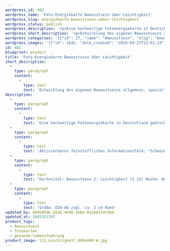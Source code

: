 ```yaml
---
wordpress_id: 482
wordpress_name: 'Foto-Energiekarte Bewusstsein über Leichtigkeit'
wordpress_slug: energiekarte-bewusstsein-ueber-leichtigkeit
wordpress_status: publish
wordpress_description: '<p>Eine hochwertige Fotoenergiekarte in Deutschland gedruckt und in Handarbeit laminiert.  Sie ist in Postkartengröße (DIN-A6) oder kleiner gut zu transportieren und kann auch auf den Körper aufgelegt werden.</p><p>Aktivierbares feinstoffliches Informationsfeld: "Schwingungserhöhung" - Bewusstsein allgemein - Bewusstsein in Bezug zu Leichtigkeit - Feinstofflichkeit erfahren: Entwicklung des eigenen Bewusstsein allgemein und für den Bereich des Lebens in und mit Leichtigkeit speziell. Hierdurch die eigene Schwere bzw. Leichtigkeit anders erleben und sie in ein stimmiges "Gewicht" bringen. Klarheit darüber erlangen, was Leichtigkeit konkret und allgemein bedeutet und wie diese umzusetzen ist - in speziellen Situationen und im Alltag. Wahrhaftige Zusammenhänge zwischen Leichtigkeit und einer "freien Fahrt" durch das eigene Leben erkennen und eigene Wege in diesem neuen Bewusstsein sehen. Die eigene Realität auf Basis dieser Erkenntnisse gestalten. Das gesamte Potenzial eines Menschen zur Wahrnehmung und Steuerung feinstofflicher Energien erkunden und entfalten.</p><p>Kartetitel: Bewusstsein I: Leichtigkeit (S 31) Reihe: Bewusstsein.</p><p>Größe: DIN-A6 zzgl. ca. 2 cm Rand<br />Andere Formate sind individuell für Sie innerhalb weniger Tage herstellbar. Bitte kontaktieren Sie uns hierfür unter <a href="mailto:info@elvedenverlag.de">info@elvedenverlag.de</a>.</p><p>Anwendungshinweise</p>'
wordpress_short_description: '<p>Entwicklung des eigenen Bewusstseins allgemein, speziell für den Bereich des Lebens in und mit Leichtigkeit<br /><em>Hinweis: Das Wasserzeichen „Elveden Verlag Energiebild“ wird nicht mit gedruckt</em></p>'
wordpress_categories: '[{"id": 27, "name": "Bewusstsein", "slug": "bewusstsein"}, {"id": 23, "name": "Fotokarten", "slug": "fotokarten"}, {"id": 38, "name": "Gesunde Lebensf\u00fchrung", "slug": "gesunde-lebensfuehrung"}]'
wordpress_images: '[{"id": 1642, "date_created": "2016-03-27T22:01:23", "date_created_gmt": "2016-03-27T18:01:23", "date_modified": "2016-03-27T22:01:23", "date_modified_gmt": "2016-03-27T18:01:23", "src": "https://my.feenbaum.de/wp-content/uploads/2016/03/S31_Leichtigkeit_800x800-W.jpg", "name": "S31_Leichtigkeit_800x800-W", "alt": ""}]'
id: 482
blueprint: product
title: 'Foto-Energiekarte Bewusstsein über Leichtigkeit'
short_description:
  -
    type: paragraph
    content:
      -
        type: text
        text: 'Entwicklung des eigenen Bewusstseins allgemein, speziell für den Bereich des Lebens in und mit Leichtigkeit'
description:
  -
    type: paragraph
    content:
      -
        type: text
        text: 'Eine hochwertige Fotoenergiekarte in Deutschland gedruckt und in Handarbeit laminiert.  Sie ist in Postkartengröße (DIN-A6) oder kleiner gut zu transportieren und kann auch auf den Körper aufgelegt werden.'
  -
    type: paragraph
    content:
      -
        type: text
        text: 'Aktivierbares feinstoffliches Informationsfeld: "Schwingungserhöhung" - Bewusstsein allgemein - Bewusstsein in Bezug zu Leichtigkeit - Feinstofflichkeit erfahren: Entwicklung des eigenen Bewusstsein allgemein und für den Bereich des Lebens in und mit Leichtigkeit speziell. Hierdurch die eigene Schwere bzw. Leichtigkeit anders erleben und sie in ein stimmiges "Gewicht" bringen. Klarheit darüber erlangen, was Leichtigkeit konkret und allgemein bedeutet und wie diese umzusetzen ist - in speziellen Situationen und im Alltag. Wahrhaftige Zusammenhänge zwischen Leichtigkeit und einer "freien Fahrt" durch das eigene Leben erkennen und eigene Wege in diesem neuen Bewusstsein sehen. Die eigene Realität auf Basis dieser Erkenntnisse gestalten. Das gesamte Potenzial eines Menschen zur Wahrnehmung und Steuerung feinstofflicher Energien erkunden und entfalten.'
  -
    type: paragraph
    content:
      -
        type: text
        text: 'Kartetitel: Bewusstsein I: Leichtigkeit (S 31) Reihe: Bewusstsein.'
  -
    type: paragraph
    content:
      -
        type: text
        text: 'Größe: DIN-A6 zzgl. ca. 2 cm Rand'
updated_by: 489b06db-283b-4690-a50e-8a3ba37dc968
updated_at: 1685351307
product_tags:
  - bewusstsein
  - fotokarten
  - gesunde-lebensfuehrung
product_image: S31_Leichtigkeit_800x800-W.jpg
---
```

